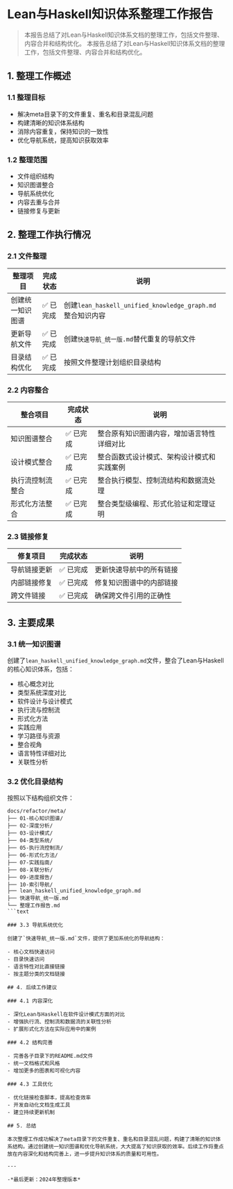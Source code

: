 # Lean与Haskell知识体系整理工作报告

> 本报告总结了对Lean与Haskell知识体系文档的整理工作，包括文件整理、内容合并和结构优化。
> 本报告总结了对Lean与Haskell知识体系文档的整理工作，包括文件整理、内容合并和结构优化。

## 1. 整理工作概述

### 1.1 整理目标

- 解决meta目录下的文件重复、重名和目录混乱问题
- 构建清晰的知识体系结构
- 消除内容重复，保持知识的一致性
- 优化导航系统，提高知识获取效率

### 1.2 整理范围

- 文件组织结构
- 知识图谱整合
- 导航系统优化
- 内容去重与合并
- 链接修复与更新

## 2. 整理工作执行情况

### 2.1 文件整理

| 整理项目 | 完成状态 | 说明 |
|---------|---------|------|
| 创建统一知识图谱 | ✅ 已完成 | 创建`lean_haskell_unified_knowledge_graph.md`整合知识内容 |
| 更新导航文件 | ✅ 已完成 | 创建`快速导航_统一版.md`替代重复的导航文件 |
| 目录结构优化 | ✅ 已完成 | 按照文件整理计划组织目录结构 |

### 2.2 内容整合

| 整合项目 | 完成状态 | 说明 |
|---------|---------|------|
| 知识图谱整合 | ✅ 已完成 | 整合原有知识图谱内容，增加语言特性详细对比 |
| 设计模式整合 | ✅ 已完成 | 整合函数式设计模式、架构设计模式和实践案例 |
| 执行流控制流整合 | ✅ 已完成 | 整合执行模型、控制流结构和数据流处理 |
| 形式化方法整合 | ✅ 已完成 | 整合类型级编程、形式化验证和定理证明 |

### 2.3 链接修复

| 修复项目 | 完成状态 | 说明 |
|---------|---------|------|
| 导航链接更新 | ✅ 已完成 | 更新快速导航中的所有链接 |
| 内部链接修复 | ✅ 已完成 | 修复知识图谱中的内部链接 |
| 跨文件链接 | ✅ 已完成 | 确保跨文件引用的正确性 |

## 3. 主要成果

### 3.1 统一知识图谱

创建了`lean_haskell_unified_knowledge_graph.md`文件，整合了Lean与Haskell的核心知识体系，包括：

- 核心概念对比
- 类型系统深度对比
- 软件设计与设计模式
- 执行流与控制流
- 形式化方法
- 实践应用
- 学习路径与资源
- 整合视角
- 语言特性详细对比
- 关联性分析

### 3.2 优化目录结构

按照以下结构组织文件：

```text
docs/refactor/meta/
├── 01-核心知识图谱/
├── 02-深度分析/
├── 03-设计模式/
├── 04-类型系统/
├── 05-执行流控制流/
├── 06-形式化方法/
├── 07-实践指南/
├── 08-关联分析/
├── 09-进度报告/
├── 10-索引导航/
├── lean_haskell_unified_knowledge_graph.md
├── 快速导航_统一版.md
└── 整理工作报告.md
```text

### 3.3 导航系统优化

创建了`快速导航_统一版.md`文件，提供了更加系统化的导航结构：

- 核心文档快速访问
- 目录快速访问
- 语言特性对比直接链接
- 按主题分类的文档链接

## 4. 后续工作建议

### 4.1 内容深化

- 深化Lean与Haskell在软件设计模式方面的对比
- 增强执行流、控制流和数据流的关联性分析
- 扩展形式化方法在实际应用中的案例

### 4.2 结构完善

- 完善各子目录下的README.md文件
- 统一文档格式和风格
- 增加更多的图表和可视化内容

### 4.3 工具优化

- 优化链接检查脚本，提高检查效率
- 开发自动化文档生成工具
- 建立持续更新机制

## 5. 总结

本次整理工作成功解决了meta目录下的文件重复、重名和目录混乱问题，构建了清晰的知识体系结构。通过创建统一知识图谱和优化导航系统，大大提高了知识获取的效率。后续工作将重点放在内容深化和结构完善上，进一步提升知识体系的质量和可用性。

---

-*最后更新：2024年整理版本*


